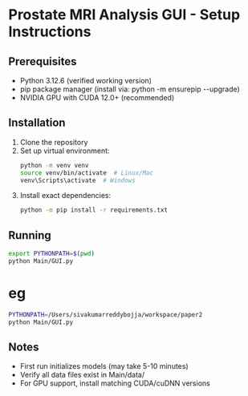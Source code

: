 # Prostate MRI Analysis GUI - Setup Instructions

## Prerequisites
- Python 3.12.6 (verified working version)
- pip package manager (install via: python -m ensurepip --upgrade)
- NVIDIA GPU with CUDA 12.0+ (recommended)

## Installation
1. Clone the repository
2. Set up virtual environment:
   ```bash
   python -m venv venv
   source venv/bin/activate  # Linux/Mac
   venv\Scripts\activate  # Windows
   ```
3. Install exact dependencies:
   ```bash
   python -m pip install -r requirements.txt
   ```

## Running
```bash
export PYTHONPATH=$(pwd)
python Main/GUI.py
```
# eg
```bash
PYTHONPATH=/Users/sivakumarreddybojja/workspace/paper2 
python Main/GUI.py
```

## Notes
- First run initializes models (may take 5-10 minutes)
- Verify all data files exist in Main/data/
- For GPU support, install matching CUDA/cuDNN versions